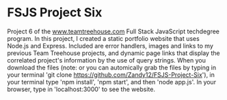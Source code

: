# FSJS Project Six

Project 6 of the www.teamtreehouse.com Full Stack JavaScript techdegree program. In this project, I created a static portfolio website that uses Node.js and Express. Included are error handlers, images and links to my previous Team Treehouse projects, and dynamic page links that display the correlated project's information by the use of query strings. When you download the files (note: or you can automically grab the files by typing in your terminal 'git clone https://github.com/Zandy12/FSJS-Project-Six'), in your terminal type 'npm install', 'npm start', and then 'node app.js'. In your browser, type in 'localhost:3000' to see the website.
